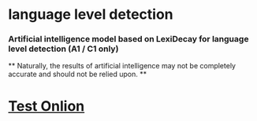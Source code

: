 # language level detection
### Artificial intelligence model based on LexiDecay for language level detection (A1 / C1 only) 


** Naturally, the results of artificial intelligence may not be completely accurate and should not be relied upon. **

# [Test Onlion](https://mr-r0ot.github.io/LexiDecay/lexidecay_js/Examples/Language%20level%20detection%20(English)/app.html)
